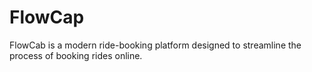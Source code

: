 # FlowCap
FlowCab is a modern ride-booking platform designed to streamline the process of booking rides online. 
